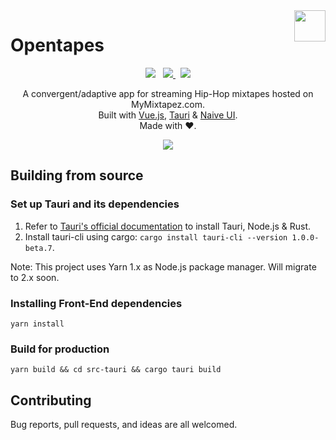 <img src="https://codeberg.org/xaviers/Opentapes/raw/commit/f05c1a58eec84d2a32c56b19a5a967cb5ab1adee/src/assets/logo.png" align="right" width="50px" height="50px"/>

#  Opentapes

<p align="center">
<img src="https://img.shields.io/badge/Release-0.1.0-blue">
&nbsp;
<a href="https://v3.vuejs.org/" target="_blank">
    <img src="https://img.shields.io/badge/Vue-3.0-green">
</a>
&nbsp;
<a href="https://tauri.studio/" target="_blank">
    <img src="https://img.shields.io/badge/Tauri-1.0.0%20beta%208-yellow">
</a>
</p>

<p align="center">
A convergent/adaptive app for streaming Hip-Hop mixtapes hosted on MyMixtapez.com.
<br>Built with <a href="https://v3.vuejs.org/" target="_blank">Vue.js</a>,
<a href="https://tauri.studio/" target="_blank">Tauri</a> &
<a href="https://www.naiveui.com/" target="_blank">Naive UI</a>.
<br>Made with ♥. 
</p>

<p align="center">
  <img src="https://codeberg.org/xaviers/Opentapes/media/branch/main/screenshot.png"/>
</p>

## Building from source
### Set up Tauri and its dependencies
1. Refer to [Tauri's official documentation](https://tauri.studio/en/docs/getting-started/intro) to install Tauri, Node.js & Rust.
2. Install tauri-cli using cargo: `cargo install tauri-cli --version 1.0.0-beta.7`.

Note: This project uses Yarn 1.x as Node.js package manager. Will migrate to 2.x soon.

### Installing Front-End dependencies
```
yarn install
```

### Build for production
```
yarn build && cd src-tauri && cargo tauri build
```

## Contributing

Bug reports, pull requests, and ideas are all welcomed.
